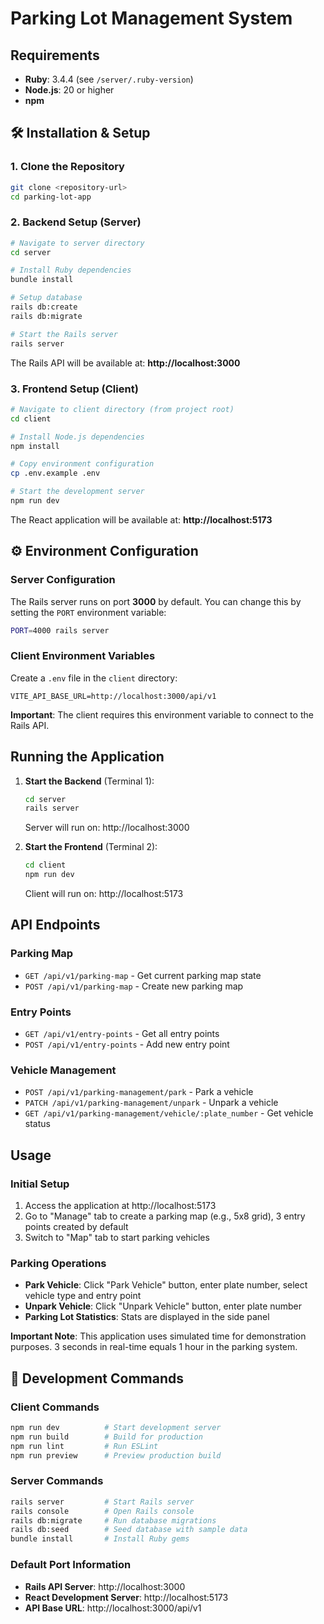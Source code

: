 # Parking Lot Management System

## Requirements

- **Ruby**: 3.4.4 (see `/server/.ruby-version`)
- **Node.js**: 20 or higher
- **npm**

## 🛠️ Installation & Setup

### 1. Clone the Repository

```bash
git clone <repository-url>
cd parking-lot-app
```

### 2. Backend Setup (Server)

```bash
# Navigate to server directory
cd server

# Install Ruby dependencies
bundle install

# Setup database
rails db:create
rails db:migrate

# Start the Rails server
rails server
```

The Rails API will be available at: **http://localhost:3000**

### 3. Frontend Setup (Client)

```bash
# Navigate to client directory (from project root)
cd client

# Install Node.js dependencies
npm install

# Copy environment configuration
cp .env.example .env

# Start the development server
npm run dev
```

The React application will be available at: **http://localhost:5173**

## ⚙️ Environment Configuration

### Server Configuration

The Rails server runs on port **3000** by default. You can change this by setting the `PORT` environment variable:

```bash
PORT=4000 rails server
```

### Client Environment Variables

Create a `.env` file in the `client` directory:

```env
VITE_API_BASE_URL=http://localhost:3000/api/v1
```

**Important**: The client requires this environment variable to connect to the Rails API.

## Running the Application

1. **Start the Backend** (Terminal 1):

   ```bash
   cd server
   rails server
   ```

   Server will run on: http://localhost:3000

2. **Start the Frontend** (Terminal 2):
   ```bash
   cd client
   npm run dev
   ```
   Client will run on: http://localhost:5173

## API Endpoints

### Parking Map

- `GET /api/v1/parking-map` - Get current parking map state
- `POST /api/v1/parking-map` - Create new parking map

### Entry Points

- `GET /api/v1/entry-points` - Get all entry points
- `POST /api/v1/entry-points` - Add new entry point

### Vehicle Management

- `POST /api/v1/parking-management/park` - Park a vehicle
- `PATCH /api/v1/parking-management/unpark` - Unpark a vehicle
- `GET /api/v1/parking-management/vehicle/:plate_number` - Get vehicle status

## Usage

### Initial Setup

1. Access the application at http://localhost:5173
2. Go to "Manage" tab to create a parking map (e.g., 5x8 grid), 3 entry points created by default
3. Switch to "Map" tab to start parking vehicles

### Parking Operations

- **Park Vehicle**: Click "Park Vehicle" button, enter plate number, select vehicle type and entry point
- **Unpark Vehicle**: Click "Unpark Vehicle" button, enter plate number
- **Parking Lot Statistics**: Stats are displayed in the side panel

**Important Note**: This application uses simulated time for demonstration purposes. 3 seconds in real-time equals 1 hour in the parking system.

## 🔧 Development Commands

### Client Commands

```bash
npm run dev          # Start development server
npm run build        # Build for production
npm run lint         # Run ESLint
npm run preview      # Preview production build
```

### Server Commands

```bash
rails server         # Start Rails server
rails console        # Open Rails console
rails db:migrate     # Run database migrations
rails db:seed        # Seed database with sample data
bundle install       # Install Ruby gems
```

### Default Port Information

- **Rails API Server**: http://localhost:3000
- **React Development Server**: http://localhost:5173
- **API Base URL**: http://localhost:3000/api/v1
